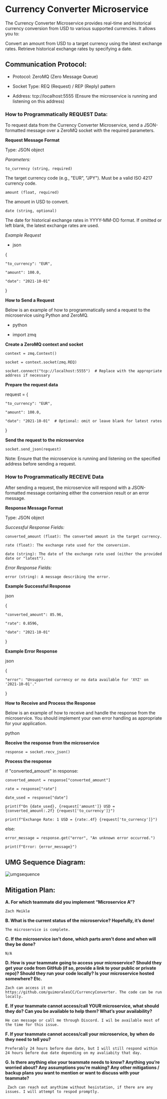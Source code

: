 # Currency Converter Microservice

The Currency Converter Microservice provides real-time and historical currency conversion from USD to various supported currencies. It allows you to:

Convert an amount from USD to a target currency using the latest exchange rates.
Retrieve historical exchange rates by specifying a date.

## Communication Protocol:

  * Protocol: ZeroMQ (Zero Message Queue)

  * Socket Type: REQ (Request) / REP (Reply) pattern

  * Address: tcp://localhost:5555 (Ensure the microservice is running and listening on this address)


### How to Programmatically REQUEST Data:

To request data from the Currency Converter Microservice, send a JSON-formatted message over a ZeroMQ socket with the required parameters.

**Request Message Format**

Type: JSON object

*Parameters:*

    to_currency (string, required) 
    
  The target currency code (e.g., "EUR", "JPY"). Must be a valid ISO 4217 currency code.

    amount (float, required)
    
  The amount in USD to convert.

    date (string, optional) 
  The date for historical exchange rates in YYYY-MM-DD format. If omitted or left blank, the latest exchange rates are used.

*Example Request*

* json

{

    "to_currency": "EUR",
  
    "amount": 100.0,
  
    "date": "2021-10-01"  
  
}


**How to Send a Request**

Below is an example of how to programmatically send a request to the microservice using Python and ZeroMQ. 

* python

* import zmq

**Create a ZeroMQ context and socket**

    context = zmq.Context()

    socket = context.socket(zmq.REQ)
    
    socket.connect("tcp://localhost:5555")  # Replace with the appropriate address if necessary

**Prepare the request data**

request = {

    "to_currency": "EUR",
    
    "amount": 100.0,
    
    "date": "2021-10-01"  # Optional: omit or leave blank for latest rates
}

**Send the request to the microservice**

    socket.send_json(request)

Note: Ensure that the microservice is running and listening on the specified address before sending a request.

### How to Programmatically RECEIVE Data
After sending a request, the microservice will respond with a JSON-formatted message containing either the conversion result or an error message.

**Response Message Format**

Type: JSON object

*Successful Response Fields:*

    converted_amount (float): The converted amount in the target currency.

    rate (float): The exchange rate used for the conversion.

    date (string): The date of the exchange rate used (either the provided date or "latest").

*Error Response Fields:*

    error (string): A message describing the error.

**Example Successful Response**

json

{

    "converted_amount": 85.96,
  
    "rate": 0.8596,
  
    "date": "2021-10-01"
  
}

**Example Error Response**

json

{

    "error": "Unsupported currency or no data available for 'XYZ' on '2021-10-01'."
  
}

**How to Receive and Process the Response**

Below is an example of how to receive and handle the response from the microservice. You should implement your own error handling as appropriate for your application.

python

**Receive the response from the microservice**

    response = socket.recv_json()

**Process the response**

if "converted_amount" in response:

    converted_amount = response["converted_amount"]
    
    rate = response["rate"]
    
    date_used = response["date"]
    
    print(f"On {date_used}, {request['amount']} USD = {converted_amount:.2f} {request['to_currency']}")
    
    print(f"Exchange Rate: 1 USD = {rate:.4f} {request['to_currency']}")
else:

    error_message = response.get("error", "An unknown error occurred.")
    
    print(f"Error: {error_message}")

## UMG Sequence Diagram:

![umgsequence](https://github.com/user-attachments/assets/16b317b8-1605-4589-89a9-211b1b10ae37)


## Mitigation Plan:

**A.	For which teammate did you implement “Microservice A”?**
  
    Zach Meikle

**B.	What is the current status of the microservice? Hopefully, it’s done!**

    The microservice is complete. 

**C.	If the microservice isn’t done, which parts aren’t done and when will they be done?**

    N/A

**D.	How is your teammate going to access your microservice? Should they get your code from GitHub (if so, provide a link to your public or private repo)? Should they run your code locally? Is your microservice hosted somewhere? Etc.**

    Zach can access it on https://github.com/guimoralesCC/CurrencyConverter. The code can be run locally. 

**E.	If your teammate cannot access/call YOUR microservice, what should they do? Can you be available to help them? What’s your availability?**

    He can message or call me through Discord. I wil be available most of the time for this issue. 

**F.	If your teammate cannot access/call your microservice, by when do they need to tell you?**

    Preferably 24 hours before due date, but I will still respond within 24 hours before due date depending on my avaliabity that day. 

**G.	Is there anything else your teammate needs to know? Anything you’re worried about? Any assumptions you’re making? Any other mitigations / backup plans you want to mention or want to discuss with your teammate?**

     Zach can reach out anythime without hesistation, if there are any issues. I will attempt to respod promptly. 


